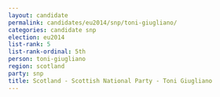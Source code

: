 ```yaml
---
layout: candidate
permalink: candidates/eu2014/snp/toni-giugliano/
categories: candidate snp
election: eu2014
list-rank: 5
list-rank-ordinal: 5th
person: toni-giugliano
region: scotland
party: snp
title: Scotland - Scottish National Party - Toni Giugliano
---
```

